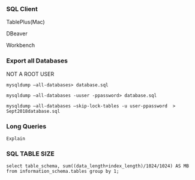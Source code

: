 ### SQL Client

  TablePlus(Mac)

  DBeaver

  Workbench



	

### Export all Databases

NOT A ROOT USER

    mysqldump –all-databases> database.sql

    mysqldump –all-databases -uuser -ppassword> database.sql

    mysqldump –all-databases –skip-lock-tables -u user-ppassword  > Sept2018database.sql

### Long Queries
	Explain 

### SQL TABLE SIZE
	select table_schema, sum((data_length+index_length)/1024/1024) AS MB from information_schema.tables group by 1;
